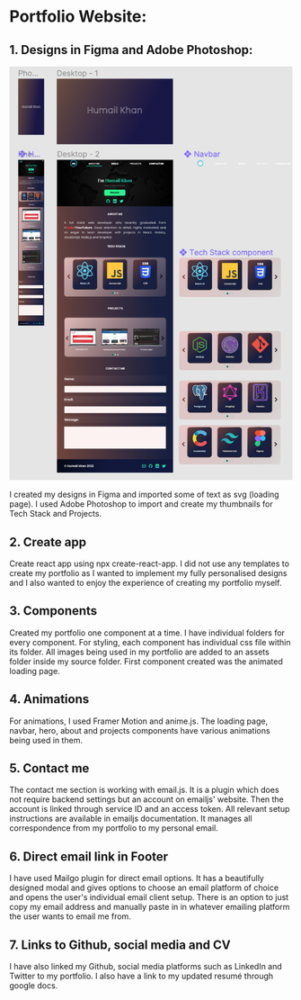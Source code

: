 # Portfolio Website:

## 1. Designs in Figma and Adobe Photoshop:

![portfolio design figma](./src/assets/hero/portfolio-designs-figma.png)

I created my designs in Figma and imported some of text as svg (loading page). I used Adobe Photoshop to import and create my thumbnails for Tech Stack and Projects.

## 2. Create app

Create react app using npx create-react-app. I did not use any templates to create my portfolio as I wanted to implement my fully personalised designs and I also wanted to enjoy the experience of creating my portfolio myself.

## 3. Components

Created my portfolio one component at a time. I have individual folders for every component. For styling, each component has individual css file within its folder. All images being used in my portfolio are added to an assets folder inside my source folder. First component created was the animated loading page.

## 4. Animations

For animations, I used Framer Motion and anime.js. The loading page, navbar, hero, about and projects components have various animations being used in them.

## 5. Contact me

The contact me section is working with email.js. It is a plugin which does not require backend settings but an account on emailjs' website. Then the account is linked through service ID and an access token. All relevant setup instructions are available in emailjs documentation. It manages all correspondence from my portfolio to my personal email.

## 6. Direct email link in Footer

I have used Mailgo plugin for direct email options. It has a beautifully designed modal and gives options to choose an email platform of choice and opens the user's individual email client setup. There is an option to just copy my email address and manually paste in in whatever emailing platform the user wants to email me from.

## 7. Links to Github, social media and CV

I have also linked my Github, social media platforms such as LinkedIn and Twitter to my portfolio. I also have a link to my updated resumé through google docs.
